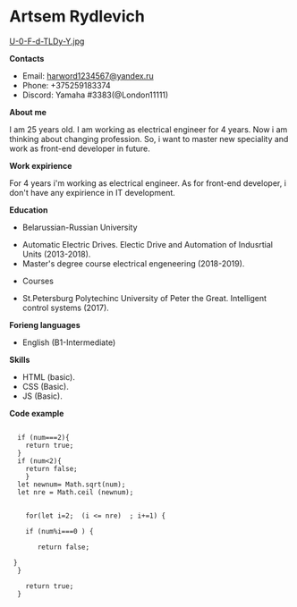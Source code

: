 # Artsem Rydlevich

[U-0-F-d-TLDy-Y.jpg](https://postimg.cc/w3RKKMGq)


**Contacts**
* Email: harword1234567@yandex.ru
* Phone: +375259183374
* Discord: Yamaha #3383(@London11111)


**About me**

I am 25 years old. I am working as electrical engineer for 4 years. Now i am thinking about changing profession. So, i want to master new speciality and work as front-end developer in future. 


**Work expirience**

For 4 years i'm working as electrical engineer. As for front-end developer, i don't have any expirience in IT development.


**Education**
* Belarussian-Russian University
+ Automatic Electric Drives. Electic Drive and Automation of Indusrtial Units (2013-2018).
+ Master's degree course electrical engeneering (2018-2019).
* Courses
+ St.Petersburg Polytechinc University of Peter the Great. Intelligent control systems (2017).


**Forieng languages**
* English (B1-Intermediate)


**Skills**
* HTML (basic).
* CSS (Basic).
* JS (Basic).

**Code example**
```function isPrime(num) {
    
  if (num===2){
    return true;
  }
  if (num<2){
    return false;
    }
  let newnum= Math.sqrt(num);
  let nre = Math.ceil (newnum);
  
  
    for(let i=2;  (i <= nre)  ; i+=1) {
    
    if (num%i===0 ) {
      
       return false; 
             
 } 
  }
  
    return true;
  }
  ```
 